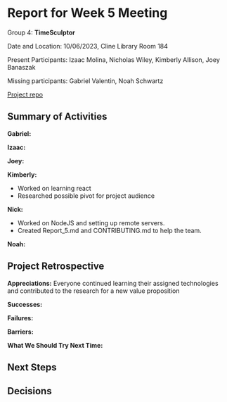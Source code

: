 # Report for Week 5 Meeting

Group 4: **TimeSculptor**

Date and Location: 10/06/2023, Cline Library Room 184

Present Participants: Izaac Molina, Nicholas Wiley, Kimberly Allison, Joey Banaszak

Missing participants: Gabriel Valentin, Noah Schwartz

[Project repo](https://github.com/nickw409/TimeSculptor)

## **Summary of Activities**

**Gabriel:**


**Izaac:**


**Joey:**


**Kimberly:**

- Worked on learning react
- Researched possible pivot for project audience

**Nick:**

- Worked on NodeJS and setting up remote servers.
- Created Report_5.md and CONTRIBUTING.md to help the team.

**Noah:**


## **Project Retrospective**

**Appreciations:** Everyone continued learning their assigned technologies and contributed to the research for a new value proposition

**Successes:** 

**Failures:** 

**Barriers:** 

**What We Should Try Next Time:** 
  
## **Next Steps**

## **Decisions**

